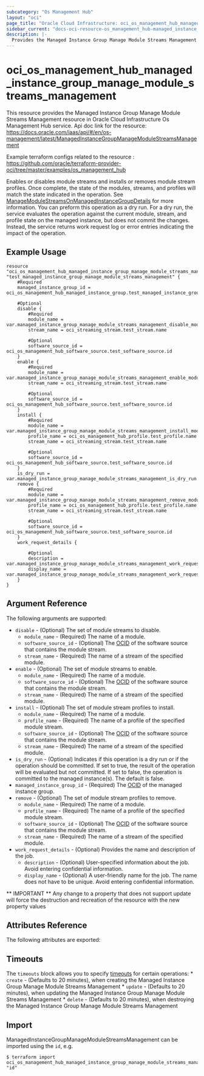 ```yaml
---
subcategory: "Os Management Hub"
layout: "oci"
page_title: "Oracle Cloud Infrastructure: oci_os_management_hub_managed_instance_group_manage_module_streams_management"
sidebar_current: "docs-oci-resource-os_management_hub-managed_instance_group_manage_module_streams_management"
description: |-
  Provides the Managed Instance Group Manage Module Streams Management resource in Oracle Cloud Infrastructure Os Management Hub service
---
```


# oci_os_management_hub_managed_instance_group_manage_module_streams_management
This resource provides the Managed Instance Group Manage Module Streams Management resource in Oracle Cloud Infrastructure Os Management Hub service.
Api doc link for the resource: https://docs.oracle.com/iaas/api/#/en/os-management/latest/ManagedInstanceGroupManageModuleStreamsManagement

Example terraform configs related to the resource : https://github.com/oracle/terraform-provider-oci/tree/master/examples/os_management_hub

Enables or disables module streams and installs or removes module stream profiles. Once complete, the state of the modules, streams, and profiles will match the state indicated in the operation. See [ManageModuleStreamsOnManagedInstanceGroupDetails](https://docs.cloud.oracle.com/iaas/api/#/en/osmh/latest/datatypes/ManageModuleStreamsOnManagedInstanceGroupDetails) for more information.
You can preform this operation as a dry run. For a dry run, the service evaluates the operation against the current module, stream, and profile state on the managed instance, but does not commit the changes. Instead, the service returns work request log or error entries indicating the impact of the operation.


## Example Usage

```hcl
resource "oci_os_management_hub_managed_instance_group_manage_module_streams_management" "test_managed_instance_group_manage_module_streams_management" {
	#Required
	managed_instance_group_id = oci_os_management_hub_managed_instance_group.test_managed_instance_group.id

	#Optional
	disable {
		#Required
		module_name = var.managed_instance_group_manage_module_streams_management_disable_module_name
		stream_name = oci_streaming_stream.test_stream.name

		#Optional
		software_source_id = oci_os_management_hub_software_source.test_software_source.id
	}
	enable {
		#Required
		module_name = var.managed_instance_group_manage_module_streams_management_enable_module_name
		stream_name = oci_streaming_stream.test_stream.name

		#Optional
		software_source_id = oci_os_management_hub_software_source.test_software_source.id
	}
	install {
		#Required
		module_name = var.managed_instance_group_manage_module_streams_management_install_module_name
		profile_name = oci_os_management_hub_profile.test_profile.name
		stream_name = oci_streaming_stream.test_stream.name

		#Optional
		software_source_id = oci_os_management_hub_software_source.test_software_source.id
	}
	is_dry_run = var.managed_instance_group_manage_module_streams_management_is_dry_run
	remove {
		#Required
		module_name = var.managed_instance_group_manage_module_streams_management_remove_module_name
		profile_name = oci_os_management_hub_profile.test_profile.name
		stream_name = oci_streaming_stream.test_stream.name

		#Optional
		software_source_id = oci_os_management_hub_software_source.test_software_source.id
	}
	work_request_details {

		#Optional
		description = var.managed_instance_group_manage_module_streams_management_work_request_details_description
		display_name = var.managed_instance_group_manage_module_streams_management_work_request_details_display_name
	}
}
```

## Argument Reference

The following arguments are supported:

* `disable` - (Optional) The set of module streams to disable.
	* `module_name` - (Required) The name of a module.
	* `software_source_id` - (Optional) The [OCID](https://docs.cloud.oracle.com/iaas/Content/General/Concepts/identifiers.htm) of the software source that contains the module stream. 
	* `stream_name` - (Required) The name of a stream of the specified module.
* `enable` - (Optional) The set of module streams to enable.
	* `module_name` - (Required) The name of a module.
	* `software_source_id` - (Optional) The [OCID](https://docs.cloud.oracle.com/iaas/Content/General/Concepts/identifiers.htm) of the software source that contains the module stream. 
	* `stream_name` - (Required) The name of a stream of the specified module.
* `install` - (Optional) The set of module stream profiles to install.
	* `module_name` - (Required) The name of a module.
	* `profile_name` - (Required) The name of a profile of the specified module stream.
	* `software_source_id` - (Optional) The [OCID](https://docs.cloud.oracle.com/iaas/Content/General/Concepts/identifiers.htm) of the software source that contains the module stream. 
	* `stream_name` - (Required) The name of a stream of the specified module.
* `is_dry_run` - (Optional) Indicates if this operation is a dry run or if the operation should be committed.  If set to true, the result of the operation will be evaluated but not committed.  If set to false, the operation is committed to the managed instance(s).  The default is false. 
* `managed_instance_group_id` - (Required) The [OCID](https://docs.cloud.oracle.com/iaas/Content/General/Concepts/identifiers.htm) of the managed instance group.
* `remove` - (Optional) The set of module stream profiles to remove.
	* `module_name` - (Required) The name of a module.
	* `profile_name` - (Required) The name of a profile of the specified module stream.
	* `software_source_id` - (Optional) The [OCID](https://docs.cloud.oracle.com/iaas/Content/General/Concepts/identifiers.htm) of the software source that contains the module stream. 
	* `stream_name` - (Required) The name of a stream of the specified module.
* `work_request_details` - (Optional) Provides the name and description of the job.
	* `description` - (Optional) User-specified information about the job. Avoid entering confidential information.
	* `display_name` - (Optional) A user-friendly name for the job. The name does not have to be unique. Avoid entering confidential information.


** IMPORTANT **
Any change to a property that does not support update will force the destruction and recreation of the resource with the new property values

## Attributes Reference

The following attributes are exported:


## Timeouts

The `timeouts` block allows you to specify [timeouts](https://registry.terraform.io/providers/oracle/oci/latest/docs/guides/changing_timeouts) for certain operations:
	* `create` - (Defaults to 20 minutes), when creating the Managed Instance Group Manage Module Streams Management
	* `update` - (Defaults to 20 minutes), when updating the Managed Instance Group Manage Module Streams Management
	* `delete` - (Defaults to 20 minutes), when destroying the Managed Instance Group Manage Module Streams Management


## Import

ManagedInstanceGroupManageModuleStreamsManagement can be imported using the `id`, e.g.

```
$ terraform import oci_os_management_hub_managed_instance_group_manage_module_streams_management.test_managed_instance_group_manage_module_streams_management "id"
```

